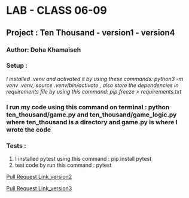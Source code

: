 # LAB - CLASS 06-09

## Project : Ten Thousand - version1 - version4
### Author: Doha Khamaiseh

### Setup :
*I installed .venv and activated it by using these commands: python3 -m venv .venv, source .venv/bin/activate  , also store the dependencies in  requirements file by using this command: pip freeze > requirements.txt*


### I run my code using this command on terminal : python ten_thousand/game.py and ten_thousand/game_logic.py where ten_thousand is a directory and game.py is where I wrote the code

### Tests :
1. I installed pytest using this command : pip install pytest
2. test code by run this command : pytest


[Pull Request Link_version2](https://github.com/DohaKhamaiseh/ten-thousand/pull/9)

[Pull Request Link_version3](https://github.com/DohaKhamaiseh/ten-thousand/pull/14)
